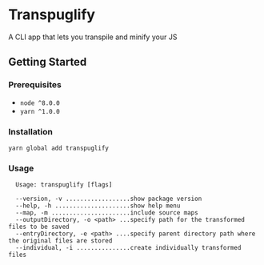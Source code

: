 # Transpuglify
A CLI app that lets you transpile and minify your JS

## Getting Started
### Prerequisites
+ `node ^8.0.0`
+ `yarn ^1.0.0`

### Installation
`yarn global add transpuglify`

### Usage
```
  Usage: transpuglify [flags]
  
  --version, -v ..................show package version
  --help, -h .....................show help menu
  --map, -m ......................include source maps
  --outputDirectory, -o <path> ...specify path for the transformed files to be saved
  --entryDirectory, -e <path> ....specify parent directory path where the original files are stored
  --individual, -i ...............create individually transformed files

```
